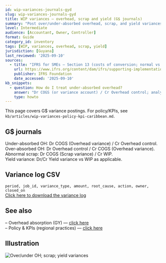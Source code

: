 ```yaml
---
id: wip-variances-journals-gyd
slug: wip-variances-journals-gyd
title: WIP variances — overhead, scrap and yield (G$ journals)
summary: "Post over/under-absorbed overhead, scrap, and yield variances cleanly in G$. Includes a variance log CSV and tips for closing WIP."
level: Intermediate
audience: [Accountant, Owner, Controller]
format: Guide
category_id: inventory
tags: [WIP, variances, overhead, scrap, yield]
jurisdiction: [Guyana]
last_reviewed: '2025-09-10'
sources:
  - title: "IFRS for SMEs — Section 13 (costs of conversion; normal vs abnormal losses)"
    url: https://www.ifrs.org/content/dam/ifrs/supporting-implementation/smes/module-13.pdf
    publisher: IFRS Foundation
    date_accessed: '2025-09-10'
kb_snippets:
  - question: How do I treat under-absorbed overhead?
    answer: "Dr COGS (or variance account) / Cr Overhead control; analyze for rate reset."
    type: howto
---
```


This page covers G$ variance postings. For policy/KPIs, see `kb/articles/wip-variances-policy-kpi-caribbean.md`.

## G$ journals
Under-absorbed OH: Dr COGS (Overhead variance) / Cr Overhead control.  
Over-absorbed OH: Dr Overhead control / Cr COGS (Overhead variance).  
Abnormal scrap: Dr COGS (Scrap variance) / Cr WIP.  
Yield variance: Dr/Cr Yield variance vs WIP as applicable.

## Variance log CSV
`period, job_id, variance_type, amount, root_cause, action, owner, closed_on`  
[Click here to download the variance log](/kb/templates/wip-variance-log.csv)

## See also
– Overhead absorption (GY) — [click here](/kb/wip-overhead-absorption-gyd)  
– Policy & KPIs (regional practices) — [click here](/kb/wip-variances-policy-kpi-caribbean)

## Illustration
![Over/under OH; scrap; yield variances](/kb/illustrations/wip-variances.svg)
